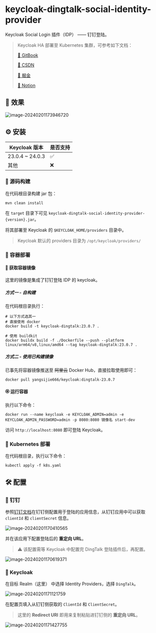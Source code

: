 # keycloak-dingtalk-social-identity-provider

Keycloak Social Login 插件（IDP） —— 钉钉登陆。

> Keycloak HA 部署至 Kubernetes 集群，可参考如下文档：
>
> [🔗 GitBook](https://yangsijie151104.gitbook.io/keycloak-on-k8s-ha-bu-shu/)
>
> [🔗 CSDN](http://t.csdnimg.cn/f2PZr)
>
> [🔗 掘金](https://juejin.cn/post/7366836510690672675)
>
> [🔗 Notion](https://believed-stallion-f40.notion.site/Keycloak-on-K8S-HA-e19576ca2cd448338debf66a16e9b6a6?pvs=4)

## 🌟 效果

![image-20240201173946720](./assets/image-20240201173946720.png)

## ⚙️ 安装

| Keycloak 版本   | 是否支持 |
| --------------- | -------- |
| 23.0.4 ~ 24.0.3 | ✅       |
| 其他            | ❌       |

### 🤖 源码构建

在代码根目录构建 jar 包：

```shell
mvn clean install
```

在 `target` 目录下可见 `keycloak-dingtalk-social-identity-provider-{version}.jar`。

将其部署至 Keycloak 的 `$KEYCLOAK_HOME/providers` 目录中。

> Keycloak 默认的 providers 目录为 `/opt/keycloak/providers/`

### 🎃 容器部署

#### 🌈 获取容器镜像

这里的镜像是集成了钉钉登陆 IDP 的 keycloak。

##### 方式一 - 自构建

在代码根目录执行：

```shell
# 以下方式选其一
# 直接使用 docker
docker build -t keycloak-dingtalk:23.0.7 .

# 使用 buildkit
docker buildx build -f ./Dockerfile --push --platform linux/arm64/v8,linux/amd64 --tag keycloak-dingtalk:23.0.7 .
```

##### 方式二 - 使用已构建镜像

已事先将容器镜像推送至 ~~阿里云~~ Docker Hub，直接拉取使用即可：

```shell
docker pull yangsijie666/keycloak:dingtalk-23.0.7
```

#### 🏵️ 运行容器

执行以下命令：

```shell
docker run --name keycloak -e KEYCLOAK_ADMIN=admin -e KEYCLOAK_ADMIN_PASSWORD=admin -p 8080:8080 镜像名 start-dev
```

访问 `http://localhost:8080` 即可登陆 Keycloak。

### 🍾 Kubernetes 部署

在代码根目录，执行以下命令：

```shell
kubectl apply -f k8s.yaml
```

## 🛠️ 配置

### 🥙 钉钉

参照[钉钉文档](https://open.dingtalk.com/document/orgapp/tutorial-obtaining-user-personal-information)在钉钉侧配置用于登陆的应用信息，从钉钉应用中可以获取 `clientId` 和 `clientSecret` 信息。

![image-20240201170410565](./assets/image-20240201170410565.png)

并在该应用下配置登陆后的 **重定向 URL**。

> ⚠️ 该配置需等 Keycloak 中配置完 DingTalk 登陆插件后，再配置。

![image-20240201170619371](./assets/image-20240201170619371.png)

### 🧀 Keycloak

在目标 Realm（这里） 中选择 Identity Providers，选择 `DingTalk`。

![image-20240201171121759](./assets/image-20240201171121759.png)

在配置页填入从钉钉侧获取的 `ClientId` 和 `ClientSecret`。

> 这里的 **Redirect URI** 即用来复制粘贴进钉钉侧的 **重定向 URL**。

![image-20240201171427755](./assets/image-20240201171427755.png)
